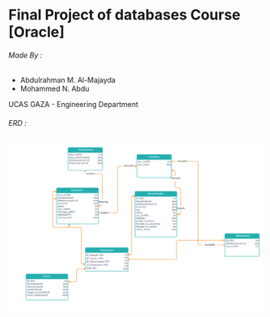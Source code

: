 # Final Project of databases Course [Oracle]

###### Made By :
- Abdulrahman M. Al-Majayda
- Mohammed N. Abdu

UCAS GAZA -  Engineering Department

###### ERD :
![Erd](https://raw.githubusercontent.com/itsDARKSAMA/orcaleDB/master/ERD/erd.png "Erd")
